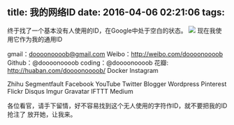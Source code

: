 title: 我的网络ID
date: 2016-04-06 02:21:06
tags:
---
终于找了一个基本没有人使用的ID，在Google中处于空白的状态。
![](http://img.lidong.me/2016/04/UDDIVcipUdbk.png)
现在我使用它作为我的通用ID

gmail：doooonoooob@gmail.com
Weibo：http://weibo.com/doooonoooob
Github：@doooonoooob
coding：@doooonoooob
花瓣: http://huaban.com/doooonoooob/
Docker
Instagram

Zhihu
Segmentfault
Facebook
YouTube
Twitter
Blogger
Wordpress
Pinterest
Flickr
Disqus
Imgur
Gravatar
IFTTT
Medium

各位看官，请手下留情，好不容易找到这个无人使用的字符作ID，就不要把我的ID抢注了
放开她，让我来。


